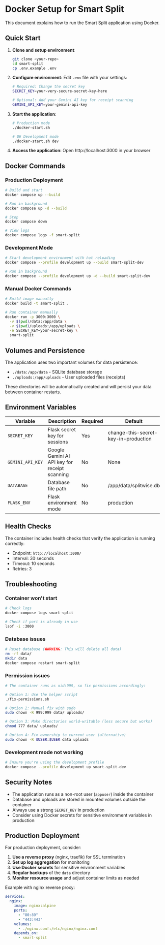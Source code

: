 # Docker Setup for Smart Split

This document explains how to run the Smart Split application using Docker.

## Quick Start

1. **Clone and setup environment**:
   ```bash
   git clone <your-repo>
   cd smart-split
   cp .env.example .env
   ```

2. **Configure environment**:
   Edit `.env` file with your settings:
   ```bash
   # Required: Change the secret key
   SECRET_KEY=your-very-secure-secret-key-here
   
   # Optional: Add your Gemini AI key for receipt scanning
   GEMINI_API_KEY=your-gemini-api-key
   ```

3. **Start the application**:
   ```bash
   # Production mode
   ./docker-start.sh
   
   # OR Development mode
   ./docker-start.sh dev
   ```

4. **Access the application**:
   Open http://localhost:3000 in your browser

## Docker Commands

### Production Deployment
```bash
# Build and start
docker compose up --build

# Run in background
docker compose up -d --build

# Stop
docker compose down

# View logs
docker compose logs -f smart-split
```

### Development Mode
```bash
# Start development environment with hot reloading
docker compose --profile development up --build smart-split-dev

# Run in background
docker compose --profile development up -d --build smart-split-dev
```

### Manual Docker Commands
```bash
# Build image manually
docker build -t smart-split .

# Run container manually
docker run -p 3000:3000 \
  -v $(pwd)/data:/app/data \
  -v $(pwd)/uploads:/app/uploads \
  -e SECRET_KEY=your-secret-key \
  smart-split
```

## Volumes and Persistence

The application uses two important volumes for data persistence:

- `./data:/app/data` - SQLite database storage
- `./uploads:/app/uploads` - User uploaded files (receipts)

These directories will be automatically created and will persist your data between container restarts.

## Environment Variables

| Variable | Description | Required | Default |
|----------|-------------|----------|---------|
| `SECRET_KEY` | Flask secret key for sessions | Yes | change-this-secret-key-in-production |
| `GEMINI_API_KEY` | Google Gemini AI API key for receipt scanning | No | None |
| `DATABASE` | Database file path | No | /app/data/splitwise.db |
| `FLASK_ENV` | Flask environment mode | No | production |

## Health Checks

The container includes health checks that verify the application is running correctly:
- Endpoint: `http://localhost:3000/`
- Interval: 30 seconds
- Timeout: 10 seconds
- Retries: 3

## Troubleshooting

### Container won't start
```bash
# Check logs
docker compose logs smart-split

# Check if port is already in use
lsof -i :3000
```

### Database issues
```bash
# Reset database (WARNING: This will delete all data)
rm -rf data/
mkdir data
docker compose restart smart-split
```

### Permission issues
```bash
# The container runs as uid:999, so fix permissions accordingly:

# Option 1: Use the helper script
./fix-permissions.sh

# Option 2: Manual fix with sudo
sudo chown -R 999:999 data/ uploads/

# Option 3: Make directories world-writable (less secure but works)
chmod 777 data/ uploads/

# Option 4: Fix ownership to current user (alternative)
sudo chown -R $USER:$USER data uploads
```

### Development mode not working
```bash
# Ensure you're using the development profile
docker compose --profile development up smart-split-dev
```

## Security Notes

- The application runs as a non-root user (`appuser`) inside the container
- Database and uploads are stored in mounted volumes outside the container
- Always use a strong `SECRET_KEY` in production
- Consider using Docker secrets for sensitive environment variables in production

## Production Deployment

For production deployment, consider:

1. **Use a reverse proxy** (nginx, traefik) for SSL termination
2. **Set up log aggregation** for monitoring
3. **Use Docker secrets** for sensitive environment variables
4. **Regular backups** of the `data` directory
5. **Monitor resource usage** and adjust container limits as needed

Example with nginx reverse proxy:
```yaml
services:
  nginx:
    image: nginx:alpine
    ports:
      - "80:80"
      - "443:443"
    volumes:
      - ./nginx.conf:/etc/nginx/nginx.conf
    depends_on:
      - smart-split
``` 